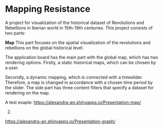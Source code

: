# Mapping Resistance

A project for visualization of the historical dataset of Revolutions and Rebellions in Iberian world in 15th-19th centuries. 
This project consists of two parts: 

**Map**
This part focuses on the spatial visualization of the revolutions and rebellions on the global historical level. 

The application board has the main part with the global map, which has two rendering options. Firstly, a static historical maps, which can be chosen by a user. 

Secondly, a dynamic mapping, which is connected with a timeslider. Therefore, a map is changed in accordance with a chosen time period by the slider. The side part has three content filters that specify a dataset for rendering on the map.

A test exaple: https://alexandra-an.shinyapps.io/Presentation-map/

2. 

https://alexandra-an.shinyapps.io/Presentation-graph/

